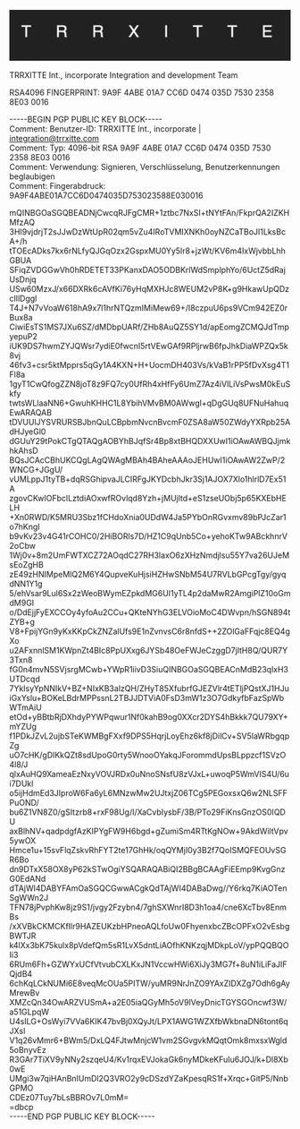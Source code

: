 ![image](https://raw.githubusercontent.com/TRRXITTE/SIGNATURES/main/TRRXITTE.png)

TRRXITTE Int., incorporate
Integration and development Team

RSA4096 FINGERPRINT: 9A9F 4ABE 01A7 CC6D 0474  035D 7530 2358 8E03 0016

-----BEGIN PGP PUBLIC KEY BLOCK-----  
Comment: Benutzer-ID: TRRXITTE Int., incorporate | integration@trrxitte.com  
Comment: Typ: 4096-bit RSA 9A9F 4ABE 01A7 CC6D 0474  035D 7530 2358 8E03 0016  
Comment: Verwendung: Signieren, Verschlüsselung, Benutzerkennungen beglaubigen  
Comment: Fingerabdruck: 9A9F4ABE01A7CC6D0474035D753023588E030016  

mQINBGOaSGQBEADNjCwcqRJFgCMR+1ztbc7NxSI+tNYtFAn/FkprQA2IZKHMfzAQ
3HI9vjdrjT2sJJwDzWtUpR02qm5vZu4IRoTVMIXNKh0oyNZCaTBoJI1LksBcA+/h
tTOEcADks7kx6rNLfyQJGqOzx2GspxMU0Yy5Ir8+jzWt/KV6m4IxWjvbbLhhGBUA
SFiqZVDGGwVh0hRDETET33PKanxDAO5ODBKrlWdSmplphYo/6UctZ5dRajUsDnjq
USw60MzxJ/x66DXRk6cAVfKi76yHqMXHJc8WEUM2vP8K+g9HkawUpQDzcIllDggl
T4J+N7vVoaW618hA9x7l1hrNTQzmIMiMew69+/I8czpuU6ps9VCm942EZ0rBux8a
CiwiEsTS1MS7JXu6SZ/dMDbpUARf/ZHb8AuQZ5SY1d/apEomgZCMQJdTmpyepuP2
iUK9DS7hwmZYJQWsr7ydiE0fwcnI5rtVEwGAf9RPljrwB6fpJhkDiaWPZQx5k8vj
46fv3+csr5ktMpprs5qGy1A4KXN+H+UocmDH403Vs/kVaB1rPP5fDvXsg4T1Fl8a
1gyT1CwQfogZZN8joT8z9FQ7cy0UfRh4xHfFy6UmZ7Az4iVlLiVsPwsM0kEuSkfy
twtsWLlaaNN6+GwuhKHHC1L8YbihVMvBM0AWwgl+qDgGUq8UFNuHahuqEwARAQAB
tDVUUlJYSVRURSBJbnQuLCBpbmNvcnBvcmF0ZSA8aW50ZWdyYXRpb25AdHJyeGl0
dGUuY29tPokCTgQTAQgAOBYhBJqfSr4Bp8xtBHQDXXUwI1iOAwAWBQJjmkhkAhsD
BQsJCAcCBhUKCQgLAgQWAgMBAh4BAheAAAoJEHUwI1iOAwAW2ZwP/2WNCG+JGgU/
vUMLppJ1tyTB+dqRSGhipvaJLCIRFgJKYDcbhJkr3Sj1AJOX7Xlo1hlrlD7Ex51A
zgovCKwIOFbclLztdiAOxwfROvlqd8Yzh+jMUjltd+eS1zseUObj5p65KXEbHELH
+Xn0RWD/K5MRU3Sbz1fCHdoXnia0UDdW4Ja5PYbOnRGvxmv89bPJcZar1o7hKngI
b9vKv23v4G41rCOHC0/2HiBORls7D/HZ1C9qUnb5Co+yehoKTw9ABckhnrV2oCbw
1Wj0v+8m2UmFWTXCZ72AOqdC27RH3laxO6zXHzNmdjlsu55Y7va26UJeMsEoZgHB
zE49zHNIMpeMlQ2M6Y4QupveKuHjsiHZHwSNbM54U7RVLbGPcgTgy/gyqdNN1Y1g
5/ehVsar9Lul6Sx2zWeoBWymEZpkdMG6UI1yTL4p2daMwR2AmgiPlZ10oGmdM9GI
o/DdEjjFyEXCCOy4yfoAu2CCu+QKteNYhG3ELVOioMoC4DWvpn/hSGN894tZYB+g
V8+FpijYGn9yKxKKpCkZNZalUfs9E1nZvnvsC6r8nfdS++2ZOlGaFFqjc8EQ4gXo
u2AFxnnlSM1KWpnZt4BIc8PpUXxg6JYSb48OeFWJeCzggD7jltH8Q/QUR7Y3Txn8
fG0n4mvN5SVjsrgMCwb+YWpR1iivD3SiuQINBGOaSGQBEACnMdB23qlxH3UTDcqd
7YkIsyYpNNIkV+BZ+NIxKB3alzQH/ZHyT85XfubrfGJEZVlr4tETljPQstXJ1HJu
iGxYslu+BOKeLBdrMPPssnL2TBJJDTViA0FsD3mW1z3O7GdkyfbFazSpWbWTmAiU
etOd+yBBtbRjDXhdyPYWPqwur1Nf0kahB9og0XXcr2DYS4hBkkk7QU79XY+mYZUg
f1PDkJZvL2ujbSTeKWMBgFXxf9DPS5HqrjLoyEhz6kf8jDilCv+SV5laWRbgqpZg
uO7cHK/gDlKkQZt8sdUpoG0rty5WnooOYakqJForommdUpsBLppzcf1SVzO4l8/J
qlxAuHQ9XameaEzNxyVOVJRDx0uNnoSNsfU8zVJxL+uwoqP5WmVIS4U/6ui7DUkl
o5ijHdmEd3JIproW6Fa6yL6MNzwMw2UJtxjZ06TCg5PEGoxsxQ6w2NLSFFPuOND/
bu6Z1VN8Z0/gSItzrb8+rxF98Ug/I/XaCvbIysbF/3B/PTo29FiKnsGnzOS0IQDU
axBlhNV+qadpdgfAzKIPYgFW9H6bgd+gZumiSm4RTtKgNOw+9AkdWiltVpv5ywOX
Hmce1u+15svFlqZskvRhFYT2te17GhHk/oqQYMjI0y3B2f7QoISMQFEOUvSGR6Bo
dn9DTxX58OX8yP62kSTwOgiYSQARAQABiQI2BBgBCAAgFiEEmp9KvgGnzG0EdANd
dTAjWI4DABYFAmOaSGQCGwwACgkQdTAjWI4DABaDwg//Y6rkq7KiAOTenSgWWn2J
TFN78jPvphKw8jz9S1/jvgy2Fzybn4/7ghSXWnrI8D3h1oa4/cne6XcTbv8EnmBs
/xXVBkCKMCKfIlr9HAZEUKzbHPneoAQLfoUw0FhyenxbcZBcOPFxO2vEsbgBWTJR
k4lXx3bK75kulx8pVdefQm5sR1LvX5dntLiAOfhKNKzqjMDkpLoV/ypPQQBQOIi3
6RUm6Fh+GZWYxUCfVtvubCXLKxJN1VccwHWi6XiJy3MG7f+8uN1iLiFaJIFQjdB4
6chKqLCkNUMi6E8veqMcOUa5PITW/yuMR9NrJnZO9YAxZIDXZg7Odh6gAyMrewBv
XMZcQn34OwARZVUSmA+a2E05iaQGyMh5oV9lVeyDnicTGYSGOncwf3W/a51GLpqW
U4sILG+OsWyi7VVa6KIK47bvBj0XQyJt/LPX1AWG1WZXfbWkbnaDN6tont6qJXsl
V1q26vMmr6+BWm5/DxLQ4FJtwMnjcW1vm2SGvgvkMQqtOmk8mxsxWgld5oBnyvEz
R3GAr7TiXV9yNNy2szqeU4/Kv1rqxEVJokaGk6nyMDkeKFuIu6JOJ/k+Dl8Xb0wE
UMgi3w7qiHAnBnIUmDl2Q3VRO2y9cDSzdYZaKpesqRS1f+Xrqc+GitP5/NnbGPMO  
CDEz07Tuy7bLsBBROv7L0mM=  
=dbcp  
-----END PGP PUBLIC KEY BLOCK-----
